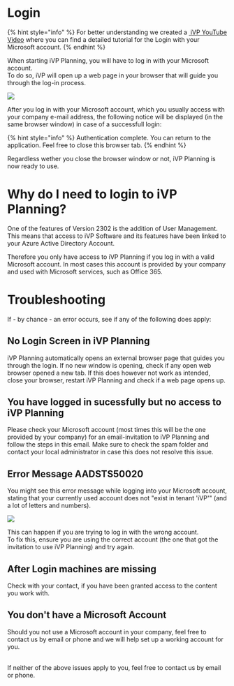 # Login

{% hint style="info" %}
For better understanding we created a [<img src="../../../.gitbook/assets/YouTube_icon.png" alt="" data-size="line"> iVP YouTube Video](https://www.youtube.com/watch?v=iYbY-axZlkE&list=PLlzoGkRUR67houzn5F5ejD3R-kQrDcps5&index=17) where you can find a detailed tutorial for the Login with your Microsoft account.
{% endhint %}

When starting iVP Planning, you will have to log in with your Microsoft account.  
To do so, iVP will open up a web page in your browser that will guide you through the log-in process.  

![](/.gitbook/assets/login-azure-example.png)

After you log in with your Microsoft account, which you usually access with your company e-mail address, the following notice will be displayed (in the same browser window) in case of a successfull login:

{% hint style="info" %}
Authentication complete. You can return to the application. Feel free to close this browser tab.
{% endhint %}

Regardless wether you close the browser window or not, iVP Planning is now ready to use.

# Why do I need to login to iVP Planning?

One of the features of Version 2302 is the addition of User Management.
This means that access to iVP Software and its features have been linked to your Azure Active Directory Account.  

Therefore you only have access to iVP Planning if you log in with a valid Microsoft account. In most cases this account is provided by your company and used with Microsoft services, such as Office 365. 

# Troubleshooting

If - by chance - an error occurs, see if any of the following does apply:

## No Login Screen in iVP Planning

iVP Planning automatically opens an external browser page that guides you through the login. If no new window is opening, check if any open web browser opened a new tab. If this does however not work as intended, close your browser, restart iVP Planning and check if a web page opens up. 

## You have logged in sucessfully but no access to iVP Planning

Please check your Microsoft account (most times this will be the one provided by your company) for an email-invitation to iVP Planning and follow the steps in this email. Make sure to check the spam folder and contact your local administrator in case this does not resolve this issue.

## Error Message AADSTS50020

You might see this error message while logging into your Microsoft account, stating that your currently used account does not "exist in tenant 'iVP'" (and a lot of letters and numbers).

![](/.gitbook/assets/login-azure-error-tenant.png)    

This can happen if you are trying to log in with the wrong account.  
To fix this, ensure you are using the correct account (the one that got the invitation to use iVP Planning) and try again.

## After Login machines are missing

Check with your contact, if you have been granted access to the content you work with.

## You don't have a Microsoft Account

Should you not use a Microsoft account in your company, feel free to contact us by email or phone and we will help set up a working account for you.

<br/>
If neither of the above issues apply to you, feel free to contact us by email or phone.
